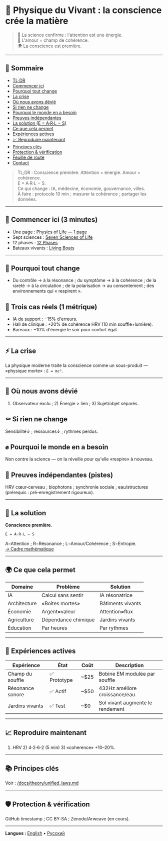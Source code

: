 # 🚨 Physique du Vivant : la conscience crée la matière

> 🔬 La science confirme : l'attention est une énergie.  
> 💓 L'amour = champ de cohérence.  
> 🌍 La conscience est première.

---

## 📑 Sommaire
- [TL;DR](#-physique-du-vivant-la-conscience-crée-la-matière)
- [Commencer ici](#-commencer-ici-3-minutes)
- [Pourquoi tout change](#-pourquoi-tout-change)
- [La crise](#-la-crise)
- [Où nous avons dévié](#-où-nous-avons-dévié)
- [Si rien ne change](#-si-rien-ne-change)
- [Pourquoi le monde en a besoin](#-pourquoi-le-monde-en-a-besoin)
- [Preuves indépendantes](#-preuves-indépendantes)
- [La solution (E = A·R·L − S)](#-la-solution)
- [Ce que cela permet](#-ce-que-cela-permet)
- [Expériences actives](#-expériences-actives)
- [📈 Reproduire maintenant](#-reproduire-maintenant)
- [Principes clés](#-principes-clés)
- [Protection & vérification](#-protection--vérification)
- [Feuille de route](#-feuille-de-route)
- [Contact](#-contact)

> TL;DR : Conscience première. Attention = énergie. Amour = cohérence.  
> E = A·R·L − S.  
> Ce qui change : IA, médecine, économie, gouvernance, villes.  
> À faire : protocole 10 min ; mesurer la cohérence ; partager les données.

---

## 🧭 Commencer ici (3 minutes)
- Une page : [Physics of Life — 1 page](/docs/one_pager.md)
- Sept sciences : [Seven Sciences of Life](/docs/disciplines/seven_sciences_of_life.md)
- 12 phases : [12 Phases](/docs/methods/12_phases_living_discovery.md)
- Bateaux vivants : [Living Boats](/docs/experiments/living_boats.md)

---

## 🚀 Pourquoi tout change
- Du contrôle → à la résonance ; du symptôme → à la cohérence ; de la rareté → à la circulation ; de la polarisation → au consentement ; des environnements qui « respirent ».

## 🧩 Trois cas réels (1 métrique)
- IA de support : −15% d'erreurs.  
- Hall de clinique : +20% de cohérence HRV (10 min souffle+lumière).  
- Bureaux : −10% d'énergie le soir pour confort égal.

---

## ⚡ La crise
La physique moderne traite la conscience comme un sous-produit — «physique morte» : `E = mc²`.

---

## 🧩 Où nous avons dévié
1) Observateur exclu ; 2) Énergie > lien ; 3) Sujet/objet séparés.

## ⚰️ Si rien ne change
Sensibilité↓ ; ressources↓ ; rythmes perdus.

## ✊ Pourquoi le monde en a besoin
Non contre la science — on la réveille pour qu'elle «respire» à nouveau.

## 🧾 Preuves indépendantes (pistes)
HRV cœur‑cerveau ; biophotons ; synchronie sociale ; eau/structures (prérequis : pré-enregistrement rigoureux).

---

## 🔬 La solution
**Conscience première**.  
```
E = A·R·L − S
```
A=Attention ; R=Résonance ; L=Amour/Cohérence ; S=Entropie.  
[→ Cadre mathématique](/docs/theory/equations.md)

---

## 🌍 Ce que cela permet
| Domaine | Problème | Solution |
|---|---|---|
| IA | Calcul sans sentir | IA résonatrice |
| Architecture | «Boîtes mortes» | Bâtiments vivants |
| Économie | Argent=valeur | Attention=flux |
| Agriculture | Dépendance chimique | Jardins vivants |
| Éducation | Par heures | Par rythmes |

---

## 🧪 Expériences actives
| Expérience | État | Coût | Description |
|---|---|---|---|
| Champ du souffle | ✅ Prototype | ~$25 | Bobine EM modulée par souffle |
| Résonance sonore | ✅ Actif | ~$50 | 432Hz améliore croissance/eau |
| Jardins vivants | ✅ Test | ~$0 | Sol vivant augmente le rendement |

---

## 📈 Reproduire maintenant
1) HRV  2) 4‑2‑6‑2 (5 min)  3) «coherence» +10–20%.

---

## 📚 Principes clés
Voir : [/docs/theory/unified_laws.md](/docs/theory/unified_laws.md)

---

## 🛡️ Protection & vérification
GitHub timestamp ; CC BY‑SA ; Zenodo/Arweave (en cours).

---

**Langues :** [English](../README.md) • [Русский](../README_RU.md)


